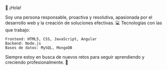 👋 ¡Hola!

Soy una persona responsable, proactiva y resolutiva, apasionada por el desarrollo web y la creación de soluciones efectivas.
💻 Tecnologías con las que trabajo:

    Frontend: HTML5, CSS, JavaScript, Angular
    Backend: Node.js
    Bases de datos: MySQL, MongoDB

Siempre estoy en busca de nuevos retos para seguir aprendiendo y creciendo profesionalmente. 🚀

